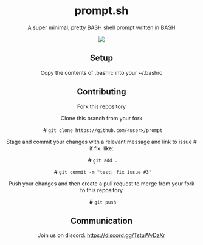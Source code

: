 <div align="center">
<h1>prompt.sh</h1>
<p>A super minimal, pretty BASH shell prompt written in BASH</p>
<img src="https://github.com/wick3dr0se/prompt.sh/blob/master/screen.png"></img>

## Setup
Copy the contents of .bashrc into your ~/.bashrc

## Contributing
Fork this repository

Clone this branch from your fork

&ensp;**#** `git clone https://github.com/<user>/prompt`

Stage and commit your changes with a relevant message and link to issue # if fix, like:

&ensp;**#** `git add .`

&ensp;**#** `git commit -m "test; fix issue #3"`

Push your changes and then create a pull request to merge from your fork to this repository

&ensp;**#** `git push`

## Communication
Join us on discord: https://discord.gg/TstuWvDzXr
